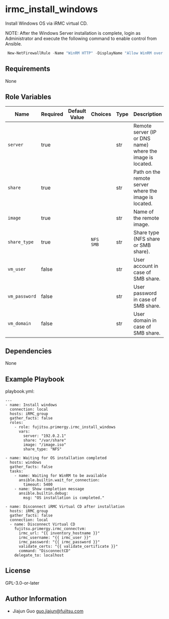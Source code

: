 irmc_install_windows
====================

Install Windows OS via iRMC virtual CD.

NOTE:
After the Windows Server installation is complete, login as Administrator and execute the following command to enable control from Ansible.

```powershell
 New-NetFirewallRule -Name "WinRM HTTP" -DisplayName "Allow WinRM over HTTP" -Enabled True -Direction Inbound -Protocol TCP -LocalPort 5985 -Action Allow
```

Requirements
------------

None

Role Variables
--------------

| Name | Required | Default Value | Choices | Type | Description |
|------|----------|---------------|---------|------|-------------|
| `server` | true | | | str | Remote server (IP or DNS name) where the image is located. |
| `share` | true | | | str | Path on the remote server where the image is located. |
| `image` | true | | | str | Name of the remote image. |
| `share_type` | true | | `NFS`<br>`SMB` | str | Share type (NFS share or SMB share). |
| `vm_user` | false | | | str | User account in case of SMB share. |
| `vm_password` | false | | | str | User password in case of SMB share. |
| `vm_domain` | false | | | str | User domain in case of SMB share. |

Dependencies
------------

None

Example Playbook
----------------

playbook.yml:

    ---
    - name: Install windows
      connection: local
      hosts: iRMC_group
      gather_facts: false
      roles:
        - role: fujitsu.primergy.irmc_install_windows
          vars:
            server: "192.0.2.1"
            share: "/var/share"
            image: "/image.iso"
            share_type: "NFS"

    - name: Waiting for OS installation completed
      hosts: windows
      gather_facts: false
      tasks:
        - name: Waiting for WinRM to be available
          ansible.builtin.wait_for_connection:
            timeout: 5400
        - name: Show completion message
          ansible.builtin.debug:
            msg: "OS installation is completed."

    - name: Disconnect iRMC Virtual CD after installation
      hosts: iRMC_group
      gather_facts: false
      connection: local
      - name: Disconnect Virtual CD
        fujitsu.primergy.irmc_connectvm:
          irmc_url: "{{ inventory_hostname }}"
          irmc_username: "{{ irmc_user }}"
          irmc_password: "{{ irmc_password }}"
          validate_certs: "{{ validate_certificate }}"
          command: "DisconnectCD"
        delegate_to: localhost

License
-------

GPL-3.0-or-later

Author Information
------------------

- Jiajun Guo <guo.jiajun@fujitsu.com>
